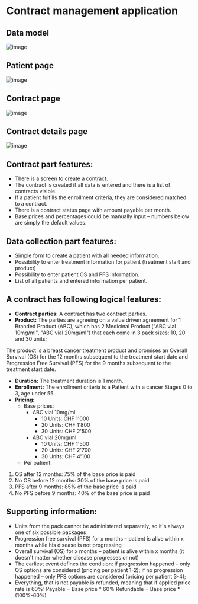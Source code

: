 # Contract management application

## Data model

![image](https://github.com/david-miklos/contract-data-portal/assets/48122593/c4e9c672-a479-4885-9af7-522eda417bde)

## Patient page

![image](https://github.com/david-miklos/contract-data-portal/assets/48122593/3a71ca98-f528-4fd2-bcc6-f645e3ac00c7)

## Contract page

![image](https://github.com/david-miklos/contract-data-portal/assets/48122593/276bb93c-1991-47fc-842b-cf7aa6e7a837)

## Contract details page

![image](https://github.com/david-miklos/contract-data-portal/assets/48122593/675d6694-858d-4880-bce8-c0597c7bd2bb)

## Contract part features:

- There is a screen to create a contract.
- The contract is created if all data is entered and there is a list of contracts visible.
- If a patient fulfills the enrollment criteria, they are considered matched to a contract.
- There is a contract status page with amount payable per month.
- Base prices and percentages could be manually input – numbers below are simply the default values.

## Data collection part features:

- Simple form to create a patient with all needed information.
- Possibility to enter treatment information for patient (treatment start and product)
- Possibility to enter patient OS and PFS information.
- List of all patients and entered information per patient.

## A contract has following logical features:

- **Contract parties:** A contract has two contract parties.
- **Product:** The parties are agreeing on a value driven agreement for 1 Branded Product (ABC), which has 2 Medicinal Product ("ABC vial 10mg/ml", "ABC vial 20mg/ml") that each come in 3 pack sizes: 10, 20 and 30 units;

The product is a breast cancer treatment product and promises an Overall Survival (OS) for the 12 months subsequent to the treatment start date and Progression Free Survival (PFS) for the 9 months subsequent to the treatment start date.

- **Duration:** The treatment duration is 1 month.
- **Enrollment:** The enrollment criteria is a Patient with a cancer Stages 0 to 3, age under 55.
- **Pricing:**
  - Base prices:
    - ABC vial 10mg/ml
      - 10 Units: CHF 1'000
      - 20 Units: CHF 1'800
      - 30 Units: CHF 2'500
    - ABC vial 20mg/ml
      - 10 Units: CHF 1'500
      - 20 Units: CHF 2'700
      - 30 Units: CHF 4'100
  - Per patient:

1. OS after 12 months: 75% of the base price is paid
2. No OS before 12 months: 30% of the base price is paid
3. PFS after 9 months: 85% of the base price is paid
4. No PFS before 9 months: 40% of the base price is paid

## Supporting information:

- Units from the pack cannot be administered separately, so it`s always one of six possible packages
- Progression free survival (PFS) for x months – patient is alive within x months while his disease is not progressing
- Overall survival (OS) for x months – patient is alive within x months (it doesn't matter whether disease progresses or not)
- The earliest event defines the condition:
  if progression happened – only OS options are considered (pricing per patient 1-2);
  if no progression happened – only PFS options are considered (pricing per patient 3-4);
- Everything, that is not payable is refunded, meaning that if applied price rate is 60%:
  Payable = Base price \* 60%
  Refundable = Base price \* (100%-60%)
